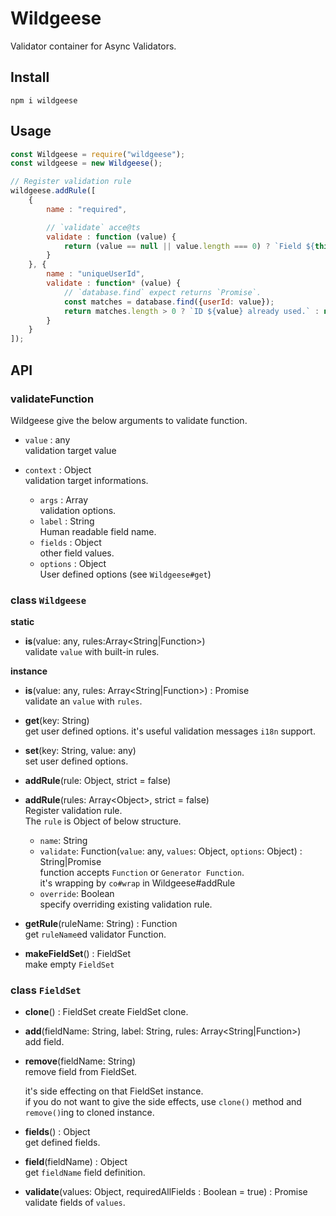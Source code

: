 # Wildgeese
Validator container for Async Validators.

## Install
```
npm i wildgeese
```

## Usage
``` javascript
const Wildgeese = require("wildgeese");
const wildgeese = new Wildgeese();

// Register validation rule
wildgeese.addRule([
    {
        name : "required",

        // `validate` acce@ts
        validate : function (value) {
            return (value == null || value.length === 0) ? `Field ${this.label} must be required.` : null;
        }
    }, {
        name : "uniqueUserId",
        validate : function* (value) {
            // `database.find` expect returns `Promise`.
            const matches = database.find({userId: value});
            return matches.length > 0 ? `ID ${value} already used.` : null;
        }
    }
]);

```

## API

### validateFunction
Wildgeese give the below arguments to validate function.
- `value` : any  
  validation target value

- `context` : Object  
  validation target informations.
  - `args` : Array  
    validation options.
  - `label` : String  
    Human readable field name.
  - `fields` : Object  
    other field values.
  - `options` : Object  
    User defined options (see `Wildgeese#get`)

### class `Wildgeese`
**static**
- **is**(value: any, rules:Array&lt;String|Function&gt;)  
  validate `value` with built-in rules.

**instance**
- **is**(value: any, rules: Array&lt;String|Function&gt;) : Promise  
  validate an `value` with `rules`.


- **get**(key: String)  
  get user defined options.
  it's useful validation messages `i18n` support.


- **set**(key: String, value: any)  
  set user defined options.


- **addRule**(rule: Object, strict = false)
- **addRule**(rules: Array&lt;Object&gt;, strict = false)  
  Register validation rule.  
  The `rule` is Object of below structure.
  - `name`: String
  - `validate`: Function(`value`: any, `values`: Object, `options`: Object) : String|Promise  
    function accepts `Function` or `Generator Function`.  
    it's wrapping by `co#wrap` in Wildgeese#addRule
  - `override`: Boolean  
    specify overriding existing validation rule.

- **getRule**(ruleName: String) : Function  
  get `ruleName`ed validator Function.

- **makeFieldSet**() : FieldSet  
  make empty `FieldSet`

### class `FieldSet`
- **clone**() : FieldSet
  create FieldSet clone.


- **add**(fieldName: String, label: String, rules: Array<String|Function>)  
  add field.


- **remove**(fieldName: String)  
  remove field from FieldSet.  

  it's side effecting on that FieldSet instance.  
  if you do not want to give the side effects, use `clone()` method and `remove()`ing to cloned instance.


- **fields**() : Object  
  get defined fields.


- **field**(fieldName) : Object  
  get `fieldName` field definition.


- **validate**(values: Object, requiredAllFields : Boolean = true) : Promise  
  validate fields of `values`.
